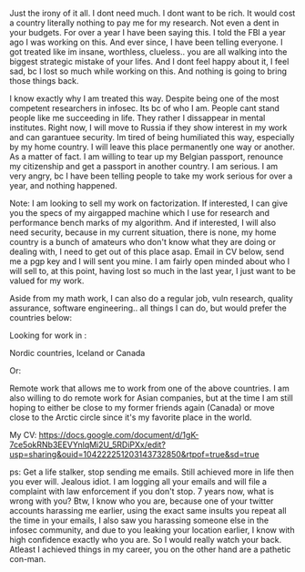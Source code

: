 Just the irony of it all. I dont need much. I dont want to be rich. It would cost a country literally nothing to pay me for my research. Not even a dent in your budgets. For over a year I have been saying this. I told the FBI a year ago I was working on this. And ever since, I have been telling everyone. I got treated like im insane, worthless, clueless.. you are all walking into the biggest strategic mistake of your lifes. And I dont feel happy about it, I feel sad, bc I lost so much while working on this. And nothing is going to bring those things back.


I know exactly why I am treated this way. Despite being one of the most competent researchers in infosec. Its bc of who I am. People cant stand people like me succeeding in life. They rather I dissappear in mental institutes. Right now, I will move to Russia if they show interest in my work and can garantuee security. Im tired of being humiliated this way, especially by my home country. I will leave this place permanently one way or another.
As a matter of fact. I am willing to tear up my Belgian passport, renounce my citizenship and get a passport in another country. I am serious. I am very angry, bc I have been telling people to take my work serious for over a year, and nothing happened.

Note: I am looking to sell my work on factorization. If interested, I can give you the specs of my airgapped machine which I use for research and performance bench marks of my algorithm. And if interested, I will also need security, because in my current situation, there is none, my home country is a bunch of amateurs who don't know what they are doing or dealing with, I need to get out of this place asap. Email in CV below, send me a pgp key and I will sent you mine. I am fairly open minded about who I will sell to, at this point, having lost so much in the last year, I just want to be valued for my work.

Aside from my math work, I can also do a regular job, vuln research, quality assurance, software engineering.. all things I can do, but would prefer the countries below:

Looking for work in :

Nordic countries, Iceland or Canada

Or:

Remote work that allows me to work from one of the above countries.
I am also willing to do remote work for Asian companies, but at the time I am still hoping to either be close to my former friends again (Canada) or move close to the Arctic circle since it's my favorite place in the world.

My CV: https://docs.google.com/document/d/1gK-7ce5okRNb3EEVYnlqMi2U_5RDiPXx/edit?usp=sharing&ouid=104222251203143732850&rtpof=true&sd=true

ps: Get a life stalker, stop sending me emails. Still achieved more in life then you ever will. Jealous idiot. I am logging all your emails and will file a complaint with law enforcement if you don't stop. 7 years now, what is wrong with you? Btw, I know who you are, because one of your twitter accounts harassing me earlier, using the exact same insults you repeat all the time in your emails, I also saw you harassing someone else in the infosec community, and due to you leaking your location earlier, I know with high confidence exactly who you are. So I would really watch your back. Atleast I achieved things in my career, you on the other hand are a pathetic con-man.
